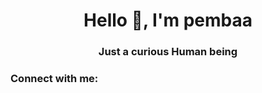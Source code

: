 
<h1 align="center">Hello 👋, I'm pembaa</h1>
<h3 align="center">Just a curious Human being</h3>

<h3 align="left">Connect with me:</h3>
<p align="left">
</p>
